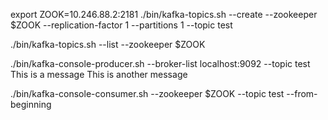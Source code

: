export ZOOK=10.246.88.2:2181
./bin/kafka-topics.sh --create --zookeeper $ZOOK --replication-factor 1 --partitions 1 --topic test

./bin/kafka-topics.sh --list --zookeeper $ZOOK

./bin/kafka-console-producer.sh --broker-list localhost:9092 --topic test
This is a message
This is another message

./bin/kafka-console-consumer.sh --zookeeper $ZOOK --topic test --from-beginning
